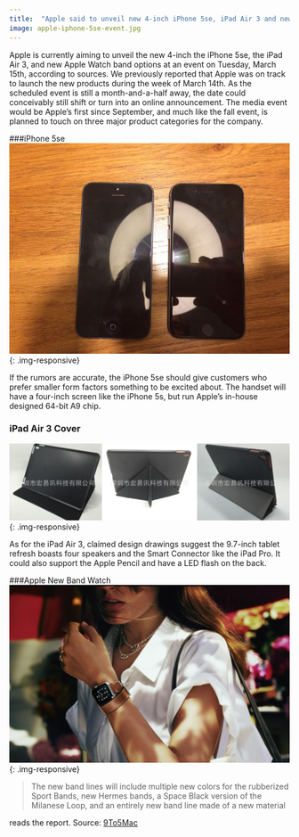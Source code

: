 ```yaml
---
title:  "Apple said to unveil new 4-inch iPhone 5se, iPad Air 3 and new Apple Watch bands on March 15"
image: apple-iphone-5se-event.jpg
---
```

Apple is currently aiming to unveil the new 4-inch the iPhone 5se, the iPad Air 3, and new Apple Watch band options at an event on Tuesday, March 15th, according to sources. We previously reported that Apple was on track to launch the new products during the week of March 14th. As the scheduled event is still a month-and-a-half away, the date could conceivably still shift or turn into an online announcement. The media event would be Apple’s first since September, and much like the fall event, is planned to touch on three major product categories for the company.

###iPhone 5se
![iPhone 5se leak](/img/iPhone-5se-leak.jpg "iPhone 5se vs iPhone 5"){: .img-responsive}

If the rumors are accurate, the iPhone 5se should give customers who prefer smaller form factors something to be excited about. The handset will have a four-inch screen like the iPhone 5s, but run Apple’s in-house designed 64-bit A9 chip.

### iPad Air 3 Cover
![Apple iPad Air 3](/img/iPad-Air-3-case-leak.jpg "iPad Air 3 case"){: .img-responsive}

As for the iPad Air 3, claimed design drawings suggest the 9.7-inch tablet refresh boasts four speakers and the Smart Connector like the iPad Pro. It could also support the Apple Pencil and have a LED flash on the back.

###Apple New Band Watch
![Apple New band Watch](/img/new-Apple-Watch.png "New Apple Watch band"){: .img-responsive}

>The new band lines will include multiple new colors for the rubberized Sport Bands, new Hermes bands, a Space Black version of the Milanese Loop, and an entirely new band line made of a new material 

reads the report.
Source: [9To5Mac](http://9to5mac.com/2016/02/02/march-15-event-4-inch-phone-new-ipad-apple-watch/)